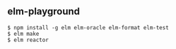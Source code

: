 ## elm-playground

~~~
$ npm install -g elm elm-oracle elm-format elm-test
$ elm make
$ elm reactor
~~~